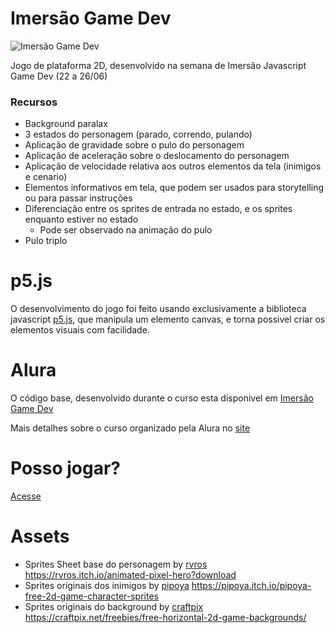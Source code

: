 # Imersão Game Dev

![Imersão Game Dev](https://media.giphy.com/media/Q7Y5pxlvZnuVgnv0sV/giphy.gif)

Jogo de plataforma 2D, desenvolvido na semana de Imersão Javascript Game Dev (22 a 26/06)

### Recursos
- Background paralax
- 3 estados do personagem (parado, correndo, pulando)
- Aplicação de gravidade sobre o pulo do personagem
- Aplicação de aceleração sobre o deslocamento do personagem
- Aplicação de velocidade relativa aos outros elementos da tela (inimigos e cenario)
- Elementos informativos em tela, que podem ser usados para storytelling ou para passar instruções
- Diferenciação entre os sprites de entrada no estado, e os sprites enquanto estiver no estado
    - Pode ser observado na animação do pulo
 - Pulo triplo

# p5.js

O desenvolvimento do jogo foi feito usando exclusivamente a biblioteca javascript [p5.js](https://p5js.org/), que manipula um elemento canvas, e torna possivel criar os elementos visuais com facilidade.

# Alura

O código base, desenvolvido durante o curso esta disponivel em [Imersão Game Dev](https://github.com/guilhermebferreira/imersaoGameDev)

Mais detalhes sobre o curso organizado pela Alura no [site](https://www.alura.com.br/imersao-gamedev-javascript)

# Posso jogar?

 [Acesse](https://guilhermebferreira.github.io/imersaoGameDevNewGame/)

# Assets

- Sprites Sheet base do personagem by [rvros](https://rvros.itch.io/) https://rvros.itch.io/animated-pixel-hero?download
- Sprites originais dos inimigos by [pipoya](https://pipoya.itch.io/)
https://pipoya.itch.io/pipoya-free-2d-game-character-sprites
- Sprites originais do background by [craftpix](https://craftpix.net/) https://craftpix.net/freebies/free-horizontal-2d-game-backgrounds/